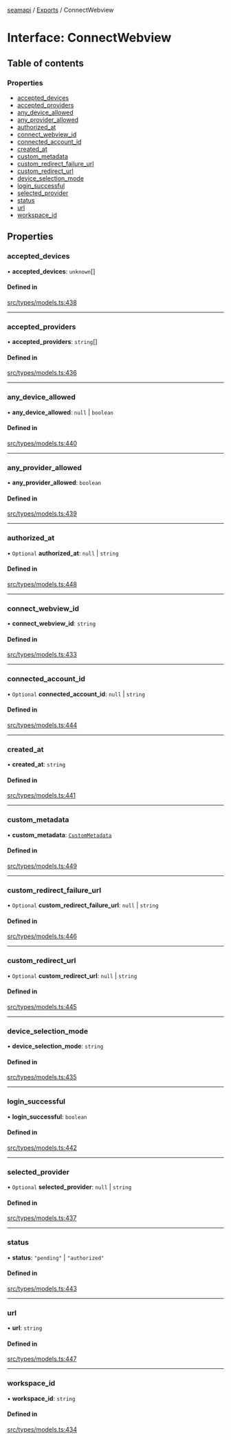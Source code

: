 [seamapi](../README.md) / [Exports](../modules.md) / ConnectWebview

# Interface: ConnectWebview

## Table of contents

### Properties

- [accepted\_devices](ConnectWebview.md#accepted_devices)
- [accepted\_providers](ConnectWebview.md#accepted_providers)
- [any\_device\_allowed](ConnectWebview.md#any_device_allowed)
- [any\_provider\_allowed](ConnectWebview.md#any_provider_allowed)
- [authorized\_at](ConnectWebview.md#authorized_at)
- [connect\_webview\_id](ConnectWebview.md#connect_webview_id)
- [connected\_account\_id](ConnectWebview.md#connected_account_id)
- [created\_at](ConnectWebview.md#created_at)
- [custom\_metadata](ConnectWebview.md#custom_metadata)
- [custom\_redirect\_failure\_url](ConnectWebview.md#custom_redirect_failure_url)
- [custom\_redirect\_url](ConnectWebview.md#custom_redirect_url)
- [device\_selection\_mode](ConnectWebview.md#device_selection_mode)
- [login\_successful](ConnectWebview.md#login_successful)
- [selected\_provider](ConnectWebview.md#selected_provider)
- [status](ConnectWebview.md#status)
- [url](ConnectWebview.md#url)
- [workspace\_id](ConnectWebview.md#workspace_id)

## Properties

### accepted\_devices

• **accepted\_devices**: `unknown`[]

#### Defined in

[src/types/models.ts:438](https://github.com/seamapi/javascript/blob/main/src/types/models.ts#L438)

___

### accepted\_providers

• **accepted\_providers**: `string`[]

#### Defined in

[src/types/models.ts:436](https://github.com/seamapi/javascript/blob/main/src/types/models.ts#L436)

___

### any\_device\_allowed

• **any\_device\_allowed**: ``null`` \| `boolean`

#### Defined in

[src/types/models.ts:440](https://github.com/seamapi/javascript/blob/main/src/types/models.ts#L440)

___

### any\_provider\_allowed

• **any\_provider\_allowed**: `boolean`

#### Defined in

[src/types/models.ts:439](https://github.com/seamapi/javascript/blob/main/src/types/models.ts#L439)

___

### authorized\_at

• `Optional` **authorized\_at**: ``null`` \| `string`

#### Defined in

[src/types/models.ts:448](https://github.com/seamapi/javascript/blob/main/src/types/models.ts#L448)

___

### connect\_webview\_id

• **connect\_webview\_id**: `string`

#### Defined in

[src/types/models.ts:433](https://github.com/seamapi/javascript/blob/main/src/types/models.ts#L433)

___

### connected\_account\_id

• `Optional` **connected\_account\_id**: ``null`` \| `string`

#### Defined in

[src/types/models.ts:444](https://github.com/seamapi/javascript/blob/main/src/types/models.ts#L444)

___

### created\_at

• **created\_at**: `string`

#### Defined in

[src/types/models.ts:441](https://github.com/seamapi/javascript/blob/main/src/types/models.ts#L441)

___

### custom\_metadata

• **custom\_metadata**: [`CustomMetadata`](../modules.md#custommetadata)

#### Defined in

[src/types/models.ts:449](https://github.com/seamapi/javascript/blob/main/src/types/models.ts#L449)

___

### custom\_redirect\_failure\_url

• `Optional` **custom\_redirect\_failure\_url**: ``null`` \| `string`

#### Defined in

[src/types/models.ts:446](https://github.com/seamapi/javascript/blob/main/src/types/models.ts#L446)

___

### custom\_redirect\_url

• `Optional` **custom\_redirect\_url**: ``null`` \| `string`

#### Defined in

[src/types/models.ts:445](https://github.com/seamapi/javascript/blob/main/src/types/models.ts#L445)

___

### device\_selection\_mode

• **device\_selection\_mode**: `string`

#### Defined in

[src/types/models.ts:435](https://github.com/seamapi/javascript/blob/main/src/types/models.ts#L435)

___

### login\_successful

• **login\_successful**: `boolean`

#### Defined in

[src/types/models.ts:442](https://github.com/seamapi/javascript/blob/main/src/types/models.ts#L442)

___

### selected\_provider

• `Optional` **selected\_provider**: ``null`` \| `string`

#### Defined in

[src/types/models.ts:437](https://github.com/seamapi/javascript/blob/main/src/types/models.ts#L437)

___

### status

• **status**: ``"pending"`` \| ``"authorized"``

#### Defined in

[src/types/models.ts:443](https://github.com/seamapi/javascript/blob/main/src/types/models.ts#L443)

___

### url

• **url**: `string`

#### Defined in

[src/types/models.ts:447](https://github.com/seamapi/javascript/blob/main/src/types/models.ts#L447)

___

### workspace\_id

• **workspace\_id**: `string`

#### Defined in

[src/types/models.ts:434](https://github.com/seamapi/javascript/blob/main/src/types/models.ts#L434)
